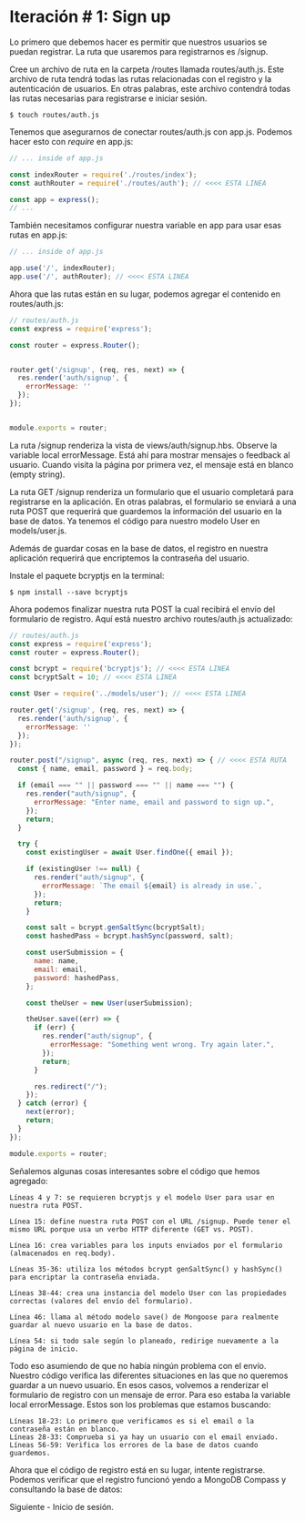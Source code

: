 # Iteración # 1: Sign up

Lo primero que debemos hacer es permitir que nuestros usuarios se puedan registrar. La ruta que usaremos para registrarnos es /signup.

Cree un archivo de ruta en la carpeta /routes llamada routes/auth.js. Este archivo de ruta tendrá todas las rutas relacionadas con el registro y la autenticación de usuarios. En otras palabras, este archivo contendrá todas las rutas necesarias para registrarse e iniciar sesión.

```
$ touch routes/auth.js
```

Tenemos que asegurarnos de conectar routes/auth.js con app.js. Podemos hacer esto con *require* en app.js:

```js
// ... inside of app.js

const indexRouter = require('./routes/index');
const authRouter = require('./routes/auth'); // <<<< ESTA LINEA

const app = express();
// ...
```

También necesitamos configurar nuestra variable en app para usar esas rutas en app.js:

```js
// ... inside of app.js

app.use('/', indexRouter);
app.use('/', authRouter); // <<<< ESTA LINEA
```

Ahora que las rutas están en su lugar, podemos agregar el contenido en routes/auth.js:

```js
// routes/auth.js
const express = require('express');

const router = express.Router();


router.get('/signup', (req, res, next) => {
  res.render('auth/signup', {
    errorMessage: ''
  });
});


module.exports = router;
```

La ruta /signup renderiza la vista de views/auth/signup.hbs. Observe la variable local errorMessage. Está ahí para mostrar mensajes o feedback al usuario. Cuando visita la página por primera vez, el mensaje está en blanco (empty string).

La ruta GET /signup renderiza un formulario que el usuario completará para registrarse en la aplicación. En otras palabras, el formulario se enviará a una ruta POST que requerirá que guardemos la información del usuario en la base de datos. Ya tenemos el código para nuestro modelo User en models/user.js.

Además de guardar cosas en la base de datos, el registro en nuestra aplicación requerirá que encriptemos la contraseña del usuario.

Instale el paquete bcryptjs en la terminal:

```
$ npm install --save bcryptjs
```

Ahora podemos finalizar nuestra ruta POST la cual recibirá el envío del formulario de registro. Aquí está nuestro archivo routes/auth.js actualizado:

```js
// routes/auth.js
const express = require('express');
const router = express.Router();

const bcrypt = require('bcryptjs'); // <<<< ESTA LINEA
const bcryptSalt = 10; // <<<< ESTA LINEA

const User = require('../models/user'); // <<<< ESTA LINEA

router.get('/signup', (req, res, next) => {
  res.render('auth/signup', {
    errorMessage: ''
  });
});

router.post("/signup", async (req, res, next) => { // <<<< ESTA RUTA
  const { name, email, password } = req.body;

  if (email === "" || password === "" || name === "") {
    res.render("auth/signup", {
      errorMessage: "Enter name, email and password to sign up.",
    });
    return;
  }

  try {
    const existingUser = await User.findOne({ email });

    if (existingUser !== null) {
      res.render("auth/signup", {
        errorMessage: `The email ${email} is already in use.`,
      });
      return;
    }

    const salt = bcrypt.genSaltSync(bcryptSalt);
    const hashedPass = bcrypt.hashSync(password, salt);

    const userSubmission = {
      name: name,
      email: email,
      password: hashedPass,
    };

    const theUser = new User(userSubmission);

    theUser.save((err) => {
      if (err) {
        res.render("auth/signup", {
          errorMessage: "Something went wrong. Try again later.",
        });
        return;
      }

      res.redirect("/");
    });
  } catch (error) {
    next(error);
    return;
  }
});

module.exports = router;
```

Señalemos algunas cosas interesantes sobre el código que hemos agregado:

    Líneas 4 y 7: se requieren bcryptjs y el modelo User para usar en nuestra ruta POST.
    
    Línea 15: define nuestra ruta POST con el URL /signup. Puede tener el mismo URL porque usa un verbo HTTP diferente (GET vs. POST).
    
    Línea 16: crea variables para los inputs enviados por el formulario (almacenados en req.body).
    
    Líneas 35-36: utiliza los métodos bcrypt genSaltSync() y hashSync() para encriptar la contraseña enviada.
    
    Líneas 38-44: crea una instancia del modelo User con las propiedades correctas (valores del envío del formulario).
    
    Línea 46: llama al método modelo save() de Mongoose para realmente guardar al nuevo usuario en la base de datos.
    
    Línea 54: si todo sale según lo planeado, redirige nuevamente a la página de inicio.


Todo eso asumiendo de que no había ningún problema con el envío. Nuestro código verifica las diferentes situaciones en las que no queremos guardar a un nuevo usuario. En esos casos, volvemos a renderizar el formulario de registro con un mensaje de error. Para eso estaba la variable local errorMessage. Estos son los problemas que estamos buscando:

    Líneas 18-23: Lo primero que verificamos es si el email o la contraseña están en blanco.
    Líneas 28-33: Comprueba si ya hay un usuario con el email enviado.
    Líneas 56-59: Verifica los errores de la base de datos cuando guardemos.

Ahora que el código de registro está en su lugar, intente registrarse. Podemos verificar que el registro funcionó yendo a MongoDB Compass y consultando la base de datos:

Siguiente - Inicio de sesión.